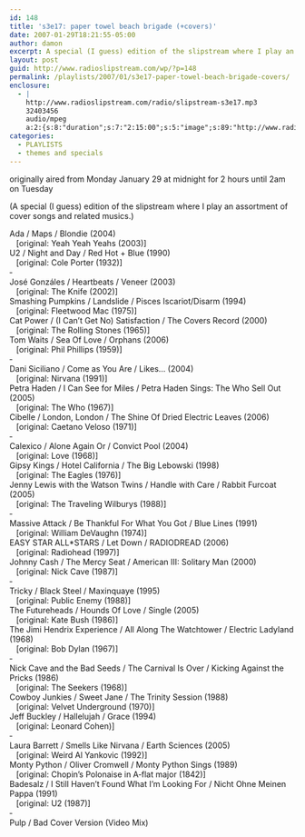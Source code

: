 ```yaml
---
id: 148
title: 's3e17: paper towel beach brigade (+covers)'
date: 2007-01-29T18:21:55-05:00
author: damon
excerpt: A special (I guess) edition of the slipstream where I play an assortment of cover songs and related musics.
layout: post
guid: http://www.radioslipstream.com/wp/?p=148
permalink: /playlists/2007/01/s3e17-paper-towel-beach-brigade-covers/
enclosure:
  - |
    http://www.radioslipstream.com/radio/slipstream-s3e17.mp3
    32403456
    audio/mpeg
    a:2:{s:8:"duration";s:7:"2:15:00";s:5:"image";s:89:"http://www.radioslipstream.com/wp/wp-content/plugins/podpress//images/vpreview_center.png";}
categories:
  - PLAYLISTS
  - themes and specials
---
```

originally aired from Monday January 29 at midnight for 2 hours until 2am on Tuesday

(A special (I guess) edition of the slipstream where I play an assortment of cover songs and related musics.)

Ada / Maps / Blondie (2004)  
&nbsp;&nbsp;&nbsp;[original: Yeah Yeah Yeahs (2003)]  
U2 / Night and Day / Red Hot + Blue (1990)  
&nbsp;&nbsp;&nbsp;[original: Cole Porter (1932)]  
‐  
José Gonzáles / Heartbeats / Veneer (2003)  
&nbsp;&nbsp;&nbsp;[original: The Knife (2002)]  
Smashing Pumpkins / Landslide / Pisces Iscariot/Disarm (1994)  
&nbsp;&nbsp;&nbsp;[original: Fleetwood Mac (1975)]  
Cat Power / (I Can’t Get No) Satisfaction / The Covers Record (2000)  
&nbsp;&nbsp;&nbsp;[original: The Rolling Stones (1965)]  
Tom Waits / Sea Of Love / Orphans (2006)  
&nbsp;&nbsp;&nbsp;[original: Phil Phillips (1959)]  
‐  
Dani Siciliano / Come as You Are / Likes… (2004)  
&nbsp;&nbsp;&nbsp;[original: Nirvana (1991)]  
Petra Haden / I Can See for Miles / Petra Haden Sings: The Who Sell Out (2005)  
&nbsp;&nbsp;&nbsp;[original: The Who (1967)]  
Cibelle / London, London / The Shine Of Dried Electric Leaves (2006)  
&nbsp;&nbsp;&nbsp;[original: Caetano Veloso (1971)]  
‐  
Calexico / Alone Again Or / Convict Pool (2004)  
&nbsp;&nbsp;&nbsp;[original: Love (1968)]  
Gipsy Kings / Hotel California / The Big Lebowski (1998)  
&nbsp;&nbsp;&nbsp;[original: The Eagles (1976)]  
Jenny Lewis with the Watson Twins / Handle with Care / Rabbit Furcoat (2005)  
&nbsp;&nbsp;&nbsp;[original: The Traveling Wilburys (1988)]  
‐  
Massive Attack / Be Thankful For What You Got / Blue Lines (1991)  
&nbsp;&nbsp;&nbsp;[original: William DeVaughn (1974)]  
EASY STAR ALL*STARS / Let Down / RADIODREAD (2006)  
&nbsp;&nbsp;&nbsp;[original: Radiohead (1997)]  
Johnny Cash / The Mercy Seat / American III: Solitary Man (2000)  
&nbsp;&nbsp;&nbsp;[original: Nick Cave (1987)]  
‐  
Tricky / Black Steel / Maxinquaye (1995)  
&nbsp;&nbsp;&nbsp;[original: Public Enemy (1988)]  
The Futureheads / Hounds Of Love / Single (2005)  
&nbsp;&nbsp;&nbsp;[original: Kate Bush (1986)]  
The Jimi Hendrix Experience / All Along The Watchtower / Electric Ladyland (1968)  
&nbsp;&nbsp;&nbsp;[original: Bob Dylan (1967)]  
‐  
Nick Cave and the Bad Seeds / The Carnival Is Over / Kicking Against the Pricks (1986)  
&nbsp;&nbsp;&nbsp;[original: The Seekers (1968)]  
Cowboy Junkies / Sweet Jane / The Trinity Session (1988)  
&nbsp;&nbsp;&nbsp;[original: Velvet Underground (1970)]  
Jeff Buckley / Hallelujah / Grace (1994)  
&nbsp;&nbsp;&nbsp;[original: Leonard Cohen)]  
‐  
Laura Barrett / Smells Like Nirvana / Earth Sciences (2005)  
&nbsp;&nbsp;&nbsp;[original: Weird Al Yankovic (1992)]  
Monty Python / Oliver Cromwell / Monty Python Sings (1989)  
&nbsp;&nbsp;&nbsp;[original: Chopin’s Polonaise in A‐flat major (1842)]  
Badesalz / I Still Haven’t Found What I’m Looking For / Nicht Ohne Meinen Pappa (1991)  
&nbsp;&nbsp;&nbsp;[original: U2 (1987)]  
‐  
Pulp / Bad Cover Version (Video Mix)